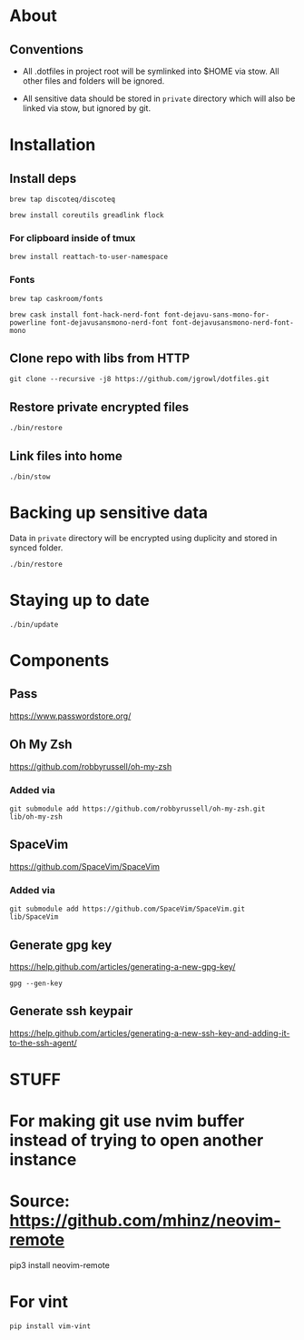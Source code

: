 # About

## Conventions

* All .dotfiles in project root will be symlinked into $HOME via stow. All other files and folders will be ignored.

* All sensitive data should be stored in `private` directory which will also be linked via stow, but ignored by git.

# Installation

## Install deps

`brew tap discoteq/discoteq`

`brew install coreutils greadlink flock`

### For clipboard inside of tmux

`brew install reattach-to-user-namespace`

### Fonts

`brew tap caskroom/fonts`

`brew cask install font-hack-nerd-font font-dejavu-sans-mono-for-powerline font-dejavusansmono-nerd-font font-dejavusansmono-nerd-font-mono`


## Clone repo with libs from HTTP

`git clone --recursive -j8 https://github.com/jgrowl/dotfiles.git`


## Restore private encrypted files

`./bin/restore`

## Link files into home

`./bin/stow`

# Backing up sensitive data

Data in `private` directory will be encrypted using duplicity and stored in synced folder.

`./bin/restore`

# Staying up to date

`./bin/update`

# Components

## Pass

https://www.passwordstore.org/

## Oh My Zsh

https://github.com/robbyrussell/oh-my-zsh

### Added via

`git submodule add https://github.com/robbyrussell/oh-my-zsh.git lib/oh-my-zsh`

## SpaceVim

https://github.com/SpaceVim/SpaceVim

### Added via

`git submodule add https://github.com/SpaceVim/SpaceVim.git lib/SpaceVim`

## Generate gpg key

https://help.github.com/articles/generating-a-new-gpg-key/

`gpg --gen-key`

## Generate ssh keypair

https://help.github.com/articles/generating-a-new-ssh-key-and-adding-it-to-the-ssh-agent/


# STUFF



# For making git use nvim buffer instead of trying to open another instance
# Source: https://github.com/mhinz/neovim-remote

pip3 install neovim-remote

# For vint

`pip install vim-vint`
